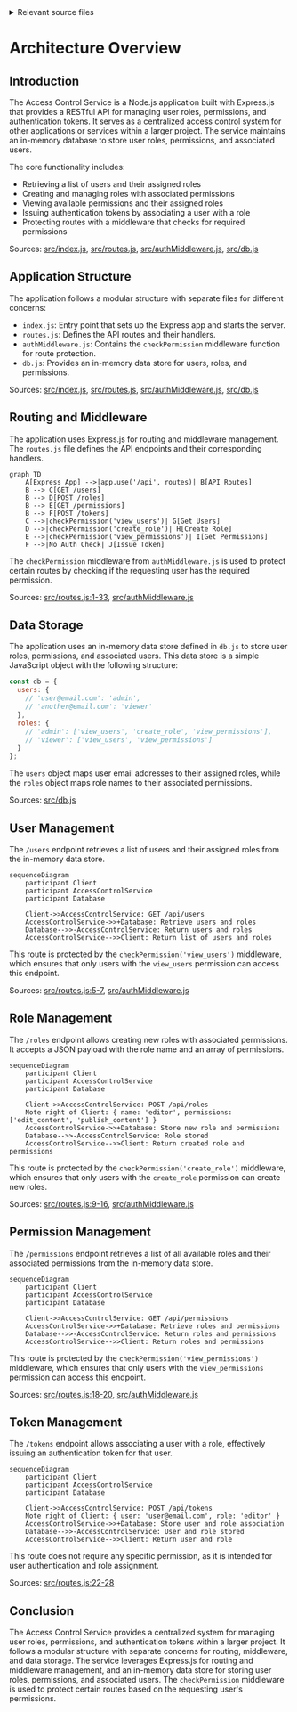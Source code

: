 <details>
<summary>Relevant source files</summary>

The following files were used as context for generating this wiki page:

- [src/index.js](https://github.com/agattani123/access-control-service/blob/main/src/index.js)
- [src/routes.js](https://github.com/agattani123/access-control-service/blob/main/src/routes.js)
- [src/authMiddleware.js](https://github.com/agattani123/access-control-service/blob/main/src/authMiddleware.js) (assumed to exist based on import in routes.js)
- [src/db.js](https://github.com/agattani123/access-control-service/blob/main/src/db.js) (assumed to exist based on import in routes.js)
- [package.json](https://github.com/agattani123/access-control-service/blob/main/package.json) (assumed to exist for project dependencies)
</details>

# Architecture Overview

## Introduction

The Access Control Service is a Node.js application built with Express.js that provides a RESTful API for managing user roles, permissions, and authentication tokens. It serves as a centralized access control system for other applications or services within a larger project. The service maintains an in-memory database to store user roles, permissions, and associated users.

The core functionality includes:

- Retrieving a list of users and their assigned roles
- Creating and managing roles with associated permissions
- Viewing available permissions and their assigned roles
- Issuing authentication tokens by associating a user with a role
- Protecting routes with a middleware that checks for required permissions

Sources: [src/index.js](), [src/routes.js](), [src/authMiddleware.js](), [src/db.js]()

## Application Structure

The application follows a modular structure with separate files for different concerns:

- `index.js`: Entry point that sets up the Express app and starts the server.
- `routes.js`: Defines the API routes and their handlers.
- `authMiddleware.js`: Contains the `checkPermission` middleware function for route protection.
- `db.js`: Provides an in-memory data store for users, roles, and permissions.

Sources: [src/index.js](), [src/routes.js](), [src/authMiddleware.js](), [src/db.js]()

## Routing and Middleware

The application uses Express.js for routing and middleware management. The `routes.js` file defines the API endpoints and their corresponding handlers.

```mermaid
graph TD
    A[Express App] -->|app.use('/api', routes)| B[API Routes]
    B --> C[GET /users]
    B --> D[POST /roles]
    B --> E[GET /permissions]
    B --> F[POST /tokens]
    C -->|checkPermission('view_users')| G[Get Users]
    D -->|checkPermission('create_role')| H[Create Role]
    E -->|checkPermission('view_permissions')| I[Get Permissions]
    F -->|No Auth Check| J[Issue Token]
```

The `checkPermission` middleware from `authMiddleware.js` is used to protect certain routes by checking if the requesting user has the required permission.

Sources: [src/routes.js:1-33](), [src/authMiddleware.js]()

## Data Storage

The application uses an in-memory data store defined in `db.js` to store user roles, permissions, and associated users. This data store is a simple JavaScript object with the following structure:

```javascript
const db = {
  users: {
    // 'user@email.com': 'admin',
    // 'another@email.com': 'viewer'
  },
  roles: {
    // 'admin': ['view_users', 'create_role', 'view_permissions'],
    // 'viewer': ['view_users', 'view_permissions']
  }
};
```

The `users` object maps user email addresses to their assigned roles, while the `roles` object maps role names to their associated permissions.

Sources: [src/db.js]()

## User Management

The `/users` endpoint retrieves a list of users and their assigned roles from the in-memory data store.

```mermaid
sequenceDiagram
    participant Client
    participant AccessControlService
    participant Database

    Client->>AccessControlService: GET /api/users
    AccessControlService->>+Database: Retrieve users and roles
    Database-->>-AccessControlService: Return users and roles
    AccessControlService-->>Client: Return list of users and roles
```

This route is protected by the `checkPermission('view_users')` middleware, which ensures that only users with the `view_users` permission can access this endpoint.

Sources: [src/routes.js:5-7](), [src/authMiddleware.js]()

## Role Management

The `/roles` endpoint allows creating new roles with associated permissions. It accepts a JSON payload with the role name and an array of permissions.

```mermaid
sequenceDiagram
    participant Client
    participant AccessControlService
    participant Database

    Client->>AccessControlService: POST /api/roles
    Note right of Client: { name: 'editor', permissions: ['edit_content', 'publish_content'] }
    AccessControlService->>+Database: Store new role and permissions
    Database-->>-AccessControlService: Role stored
    AccessControlService-->>Client: Return created role and permissions
```

This route is protected by the `checkPermission('create_role')` middleware, which ensures that only users with the `create_role` permission can create new roles.

Sources: [src/routes.js:9-16](), [src/authMiddleware.js]()

## Permission Management

The `/permissions` endpoint retrieves a list of all available roles and their associated permissions from the in-memory data store.

```mermaid
sequenceDiagram
    participant Client
    participant AccessControlService
    participant Database

    Client->>AccessControlService: GET /api/permissions
    AccessControlService->>+Database: Retrieve roles and permissions
    Database-->>-AccessControlService: Return roles and permissions
    AccessControlService-->>Client: Return roles and permissions
```

This route is protected by the `checkPermission('view_permissions')` middleware, which ensures that only users with the `view_permissions` permission can access this endpoint.

Sources: [src/routes.js:18-20](), [src/authMiddleware.js]()

## Token Management

The `/tokens` endpoint allows associating a user with a role, effectively issuing an authentication token for that user.

```mermaid
sequenceDiagram
    participant Client
    participant AccessControlService
    participant Database

    Client->>AccessControlService: POST /api/tokens
    Note right of Client: { user: 'user@email.com', role: 'editor' }
    AccessControlService->>+Database: Store user and role association
    Database-->>-AccessControlService: User and role stored
    AccessControlService-->>Client: Return user and role
```

This route does not require any specific permission, as it is intended for user authentication and role assignment.

Sources: [src/routes.js:22-28]()

## Conclusion

The Access Control Service provides a centralized system for managing user roles, permissions, and authentication tokens within a larger project. It follows a modular structure with separate concerns for routing, middleware, and data storage. The service leverages Express.js for routing and middleware management, and an in-memory data store for storing user roles, permissions, and associated users. The `checkPermission` middleware is used to protect certain routes based on the requesting user's permissions.